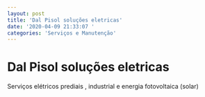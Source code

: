 ```yaml
---
layout: post
title: 'Dal Pisol soluções eletricas'
date: '2020-04-09 21:33:07 '
categories: 'Serviços e Manutenção'
---
```


# Dal Pisol soluções eletricas

Serviços elétricos prediais , industrial e energia fotovoltaica (solar)
